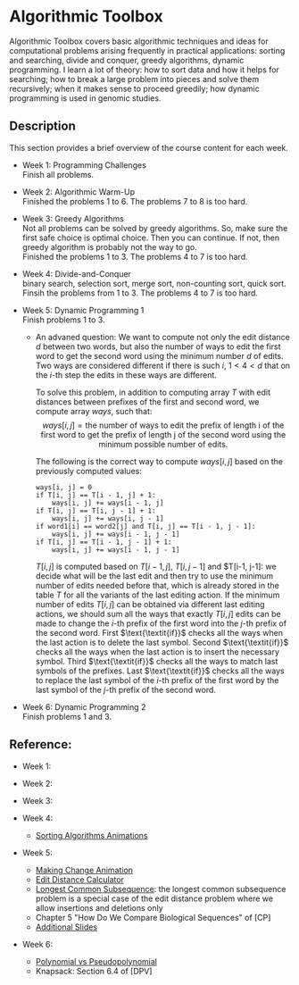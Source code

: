 # Algorithmic Toolbox

Algorithmic Toolbox covers basic algorithmic techniques and ideas for computational problems arising frequently in practical applications: sorting and searching, divide and conquer, greedy algorithms, dynamic programming. I learn a lot of theory: how to sort data and how it helps for searching; how to break a large problem into pieces and solve them recursively; when it makes sense to proceed greedily; how dynamic programming is used in genomic studies.

## Description

This section provides a brief overview of the course content for each week.

- Week 1: Programming Challenges  
  Finish all problems.

- Week 2: Algorithmic Warm-Up  
  Finished the problems 1 to 6. The problems 7 to 8 is too hard.  

- Week 3: Greedy Algorithms  
  Not all problems can be solved by greedy algorithms. So, make sure the first safe choice is optimal choice. Then you can continue. If not, then greedy algorithm is probably not the way to go.  
  Finished the problems 1 to 3. The problems 4 to 7 is too hard.

- Week 4: Divide-and-Conquer  
  binary search, selection sort, merge sort, non-counting sort, quick sort. Finsih the problems from 1 to 3. The problems 4 to 7 is too hard.

- Week 5: Dynamic Programming 1  
  Finish problems 1 to 3. 

  - An advaned question:
    We want to compute not only the edit distance $d$ between two words, but also the number of ways to edit the first
    word to get the second word using the minimum number $d$ of edits. Two ways are considered different if there is
    such $i$, $1 < 4 < d$  that on the $i$-th step the edits in these ways are different.
    
    To solve this problem, in addition to computing array $T$ with edit distances between prefixes of the first and
    second word, we compute array $ways$, such that:
    $$
    ways[i, j] = \text{the number of ways to edit the prefix of length i of the first word to get the prefix of length j of the second word using the minimum possible number of edits}.
    $$

    The following is the correct way to compute $ways[i, j]$ based on the previously computed values:
    ```
    ways[i, j] = 0
    if T[i, j] == T[i - 1, j] + 1:
        ways[i, j] += ways[i - 1, j]
    if T[i, j] == T[i, j - 1] + 1:
        ways[i, j] += ways[i, j - 1]
    if word1[i] == word2[j] and T[i, j] == T[i - 1, j - 1]:
        ways[i, j] += ways[i - 1, j - 1]
    if T[i, j] == T[i - 1, j - 1] + 1:
        ways[i, j] += ways[i - 1, j - 1]
    ```
    $T[i, j]$ is computed based on $T[i-1, j]$, $T[i, j-1]$ and $T[i-1, j-1]: we decide what will be
    the last edit and then try to use the minimum number of edits needed before that, which is already stored
    in the table $T$ for all the variants of the last editing action. If the minimum number of edits $T[i, j]$ can be
    obtained via different last editing actions, we should sum all the ways that exactly $T[i, j]$ edits can be
    made to change the $i$-th prefix of the first word into the $j$-th prefix of the second word.
    First $\text{\textit{if}}$ checks all the ways when the last action is to delete the last symbol. Second $\text{\textit{if}}$ checks all the ways
    when the last action is to insert the necessary symbol. Third $\text{\textit{if}}$ checks all the ways to match last symbols of
    the prefixes. Last $\text{\textit{if}}$ checks all the ways to replace the last symbol of the $i$-th prefix of the first word by the
    last symbol of the $j$-th prefix of the second word.

- Week 6: Dynamic Programming 2  
  Finish problems 1 and 3.


## Reference:

- Week 1:

- Week 2:

- Week 3:

- Week 4:
  - [Sorting Algorithms Animations](https://www.toptal.com/developers/sorting-algorithms)

- Week 5:
  - [Making Change Animation](https://www.cs.usfca.edu/~galles/visualization/DPChange.html)
  - [Edit Distance Calculator](http://www.let.rug.nl/kleiweg/lev/)
  - [Longest Common Subsequence](https://www.cs.usfca.edu/~galles/visualization/DPLCS.html): the longest common subsequence problem is a special case of the edit distance problem where we allow insertions and deletions only
  - Chapter 5 "How Do We Compare Biological Sequences" of [CP]
  - [Additional Slides](https://www.dropbox.com/s/qxzh146jd72188d/dynprog.pdf?dl=0)

- Week 6:
  - [Polynomial vs Pseudopolynomial](https://stackoverflow.com/questions/4538581/why-is-the-knapsack-problem-pseudo-polynomial#answer-4538668)
  - Knapsack: Section 6.4 of [DPV]
